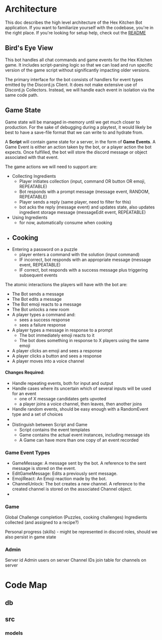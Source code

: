 # Architecture

This doc describes the high level architecture of the Hex Kitchen Bot application. If you want to familiarize yourself with the codebase, you're in the right place. If you're looking for setup help, check out the [README](./README.md)

## Bird's Eye View

This bot handles all chat commands and game events for the Hex Kitchen game. It includes script-parsing logic so that we can load and run specific version of the game script without significantly impacting older versions.

The primary interface for the bot consists of handlers for event types emitted by the Discord.js Client.
It does not make extensive use of Discord.js Collectors. Instead, we will handle each event in isolation via the same code path.

## Game State

Game state will be managed in-memory until we get much closer to production.
For the sake of debugging during a playtest, it would likely be best to have a save-file format that we can write to and hydrate from.

A **Script** will contain game state for a server, in the form of **Game Events**.
A Game Event is either an action taken by the bot, or a player action the bot expects. Once fulfilled, the bot will store the discord message or object associated with that event.

The game actions we will need to support are:

-   Collecting Ingredients
    -   Player initiates collection (input, command OR button OR emoji, REPEATABLE)
    -   Bot responds with a prompt message (message event, RANDOM, REPEATABLE)
    -   Player sends a reply (same player, need to filter for this)
    -   bot acks the reply (message event) and updates state, also updates ingredient storage message (messageEdit event, REPEATABLE)
-   Using Ingredients
    -   for now, automatically consume when cooking
-   Cooking
    -
-   Entering a password on a puzzle
    -   player enters a command with the solution (input command)
    -   IF incorrect, bot responds with an appropriate message (message event, REPEATABLE)
    -   IF correct, bot responds with a success message plus triggering subsequent events

The atomic interactions the players will have with the bot are:

-   The Bot sends a message
-   The Bot edits a message
-   The Bot emoji reacts to a message
-   The Bot unlocks a new room
-   A player types a command and:
    -   sees a success response
    -   sees a failure response
-   A player types a message in response to a prompt
    -   The bot immediately emoji reacts to it
    -   The bot does something in response to X players using the same emoji
-   A player clicks an emoji and sees a response
-   A player clicks a button and sees a response
-   A player moves into a voice channel

#### Changes Required:

-   Handle repeating events, both for input and output
-   Handle cases where its uncertain which of several inputs will be used for an event
    -   one of X message candidates gets upvoted
    -   a player joins a voice channel, then leaves, then another joins
-   Handle random events, should be easy enough with a RandomEvent type and a set of choices
-
-   Distinguish between Script and Game
    -   Script contains the event templates
    -   Game contains the actual event instances, including message ids
    -   A Game can have more than one copy of an event recorded

### Game Event Types

-   GameMessage: A message sent by the bot. A reference to the sent message is stored on the event.
-   EditGameMessage: Edits a previously sent message.
-   EmojiReact: An Emoji reaction made by the bot.
-   ChannelUnlock: The bot creates a new channel. A reference to the created channel is stored on the associated Channel object.
-

### Game

Global Challenge completion (Puzzles, cooking challenges)
Ingredients collected (and assigned to a recipe?)

Personal progress (skills) - might be represented in discord roles, should we also persist in game state

### Admin

Server id
Admin users on server
Channel IDs join table for channels on server

# Code Map

## db

## src

### models
